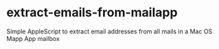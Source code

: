 # extract-emails-from-mailapp
Simple AppleScript to extract email addresses from all mails in a Mac OS Mapp App mailbox
